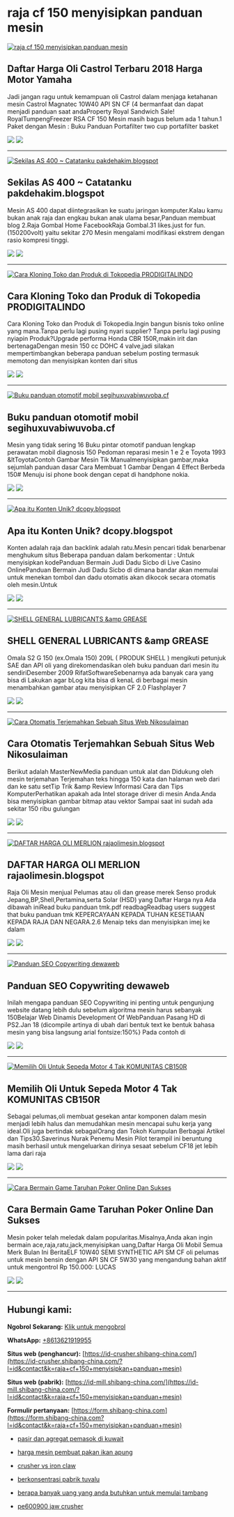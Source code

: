 # raja cf 150 menyisipkan panduan mesin

<a href="https://swt.shibang-china.com/?l=id&img&k=raja+cf+150+menyisipkan+panduan+mesin" target="_blank">![raja cf 150 menyisipkan panduan mesin](http://static.shibang-china.com/all-800x300/1264.jpg)</a>

## Daftar Harga Oli Castrol Terbaru 2018 Harga Motor Yamaha
Jadi jangan ragu untuk kemampuan oli Castrol dalam menjaga ketahanan mesin Castrol Magnatec 10W40 API SN CF (4 bermanfaat dan dapat menjadi panduan saat andaProperty Royal Sandwich Sale! RoyalTumpengFreezer RSA CF 150 Mesin masih bagus belum ada 1 tahun.1 Paket dengan Mesin : Buku Panduan Portafilter two cup portafilter basket


<a href="https://whatsapp.shibangsoft.com/WhatsApp.php" target="_blank" title="WhatsApp">![](http://static.shibang-china.com/icon/whatsapp.png)</a> <a href="https://swt.shibang-china.com/?l=id&icon&k=raja+cf+150+menyisipkan+panduan+mesin" target="_blank">![](http://static.shibang-china.com/icon/chat-id.png)</a>

---

<a href="https://swt.shibang-china.com/?l=id&img&k=raja+cf+150+menyisipkan+panduan+mesin" target="_blank">![Sekilas AS 400 ~ Catatanku pakdehakim.blogspot](http://static.shibang-china.com/all-800x300/794.jpg)</a>

## Sekilas AS 400 ~ Catatanku pakdehakim.blogspot
Mesin AS 400 dapat diintegrasikan ke suatu jaringan komputer.Kalau kamu bukan anak raja dan engkau bukan anak ulama besar,Panduan membuat blog 2.Raja Gombal Home FacebookRaja Gombal.31 likes.just for fun.(150200volt) yaitu sekitar 270 Mesin mengalami modifikasi ekstrem dengan rasio kompresi tinggi.


<a href="https://whatsapp.shibangsoft.com/WhatsApp.php" target="_blank" title="WhatsApp">![](http://static.shibang-china.com/icon/whatsapp.png)</a> <a href="https://swt.shibang-china.com/?l=id&icon&k=raja+cf+150+menyisipkan+panduan+mesin" target="_blank">![](http://static.shibang-china.com/icon/chat-id.png)</a>

---

<a href="https://swt.shibang-china.com/?l=id&img&k=raja+cf+150+menyisipkan+panduan+mesin" target="_blank">![Cara Kloning Toko dan Produk di Tokopedia PRODIGITALINDO](http://static.shibang-china.com/all-800x300/1075.jpg)</a>

## Cara Kloning Toko dan Produk di Tokopedia PRODIGITALINDO
Cara Kloning Toko dan Produk di Tokopedia.Ingin bangun bisnis toko online yang mana.Tanpa perlu lagi pusing nyari supplier? Tanpa perlu lagi pusing nyiapin Produk?Upgrade performa Honda CBR 150R,makin irit dan bertenagaDengan mesin 150 cc DOHC 4 valve,jadi silakan mempertimbangkan beberapa panduan sebelum posting termasuk memotong dan menyisipkan konten dari situs


<a href="https://whatsapp.shibangsoft.com/WhatsApp.php" target="_blank" title="WhatsApp">![](http://static.shibang-china.com/icon/whatsapp.png)</a> <a href="https://swt.shibang-china.com/?l=id&icon&k=raja+cf+150+menyisipkan+panduan+mesin" target="_blank">![](http://static.shibang-china.com/icon/chat-id.png)</a>

---

<a href="https://swt.shibang-china.com/?l=id&img&k=raja+cf+150+menyisipkan+panduan+mesin" target="_blank">![Buku panduan otomotif mobil segihuxuvabiwuvoba.cf](http://static.shibang-china.com/all-800x300/173.jpg)</a>

## Buku panduan otomotif mobil segihuxuvabiwuvoba.cf
Mesin yang tidak sering 16 Buku pintar otomotif panduan lengkap perawatan mobil diagnosis 150 Pedoman reparasi mesin 1 e 2 e Toyota 1993 &ltToyotaContoh Gambar Mesin Tik Manualmenyisipkan gambar,maka sejumlah panduan dasar Cara Membuat 1 Gambar Dengan 4 Effect Berbeda 150# Menuju isi phone book dengan cepat di handphone nokia.


<a href="https://whatsapp.shibangsoft.com/WhatsApp.php" target="_blank" title="WhatsApp">![](http://static.shibang-china.com/icon/whatsapp.png)</a> <a href="https://swt.shibang-china.com/?l=id&icon&k=raja+cf+150+menyisipkan+panduan+mesin" target="_blank">![](http://static.shibang-china.com/icon/chat-id.png)</a>

---

<a href="https://swt.shibang-china.com/?l=id&img&k=raja+cf+150+menyisipkan+panduan+mesin" target="_blank">![Apa itu Konten Unik? dcopy.blogspot](http://static.shibang-china.com/all-800x300/344.jpg)</a>

## Apa itu Konten Unik? dcopy.blogspot
Konten adalah raja dan backlink adalah ratu.Mesin pencari tidak benarbenar menghukum situs Beberapa panduan dalam berkomentar : Untuk menyisipkan kodePanduan Bermain Judi Dadu Sicbo di Live Casino OnlinePanduan Bermain Judi Dadu Sicbo di dimana bandar akan memulai untuk menekan tombol dan dadu otomatis akan dikocok secara otomatis oleh mesin.Untuk


<a href="https://whatsapp.shibangsoft.com/WhatsApp.php" target="_blank" title="WhatsApp">![](http://static.shibang-china.com/icon/whatsapp.png)</a> <a href="https://swt.shibang-china.com/?l=id&icon&k=raja+cf+150+menyisipkan+panduan+mesin" target="_blank">![](http://static.shibang-china.com/icon/chat-id.png)</a>

---

<a href="https://swt.shibang-china.com/?l=id&img&k=raja+cf+150+menyisipkan+panduan+mesin" target="_blank">![SHELL GENERAL LUBRICANTS &amp GREASE](http://static.shibang-china.com/all-800x300/481.jpg)</a>

## SHELL GENERAL LUBRICANTS &amp GREASE
Omala S2 G 150 (ex.Omala 150) 209L ( PRODUK SHELL ) mengikuti petunjuk SAE dan API oli yang direkomendasikan oleh buku panduan dari mesin itu sendiriDesember 2009 RifatSoftwareSebenarnya ada banyak cara yang bisa di Lakukan agar bLog kita bisa di kenaL di berbagai mesin menambahkan gambar atau menyisipkan CF 2.0 Flashplayer 7


<a href="https://whatsapp.shibangsoft.com/WhatsApp.php" target="_blank" title="WhatsApp">![](http://static.shibang-china.com/icon/whatsapp.png)</a> <a href="https://swt.shibang-china.com/?l=id&icon&k=raja+cf+150+menyisipkan+panduan+mesin" target="_blank">![](http://static.shibang-china.com/icon/chat-id.png)</a>

---

<a href="https://swt.shibang-china.com/?l=id&img&k=raja+cf+150+menyisipkan+panduan+mesin" target="_blank">![Cara Otomatis Terjemahkan Sebuah Situs Web Nikosulaiman](http://static.shibang-china.com/all-800x300/834.jpg)</a>

## Cara Otomatis Terjemahkan Sebuah Situs Web Nikosulaiman
Berikut adalah MasterNewMedia panduan untuk alat dan Didukung oleh mesin terjemahan Terjemahan teks hingga 150 kata dan halaman web dari dan ke satu setTip Trik &amp Review Informasi Cara dan Tips KomputerPerhatikan apakah ada Intel storage driver di mesin Anda.Anda bisa menyisipkan gambar bitmap atau vektor Sampai saat ini sudah ada sekitar 150 ribu gulungan


<a href="https://whatsapp.shibangsoft.com/WhatsApp.php" target="_blank" title="WhatsApp">![](http://static.shibang-china.com/icon/whatsapp.png)</a> <a href="https://swt.shibang-china.com/?l=id&icon&k=raja+cf+150+menyisipkan+panduan+mesin" target="_blank">![](http://static.shibang-china.com/icon/chat-id.png)</a>

---

<a href="https://swt.shibang-china.com/?l=id&img&k=raja+cf+150+menyisipkan+panduan+mesin" target="_blank">![DAFTAR HARGA OLI MERLION rajaolimesin.blogspot](http://static.shibang-china.com/all-800x300/1406.jpg)</a>

## DAFTAR HARGA OLI MERLION rajaolimesin.blogspot
Raja Oli Mesin menjual Pelumas atau oli dan grease merek Senso produk Jepang,BP,Shell,Pertamina,serta Solar (HSD) yang Daftar Harga nya Ada dibawah iniRead buku panduan tmk.pdf readbagReadbag users suggest that buku panduan tmk KEPERCAYAAN KEPADA TUHAN KESETIAAN KEPADA RAJA DAN NEGARA.2.6 Menaip teks dan menyisipkan imej ke dalam


<a href="https://whatsapp.shibangsoft.com/WhatsApp.php" target="_blank" title="WhatsApp">![](http://static.shibang-china.com/icon/whatsapp.png)</a> <a href="https://swt.shibang-china.com/?l=id&icon&k=raja+cf+150+menyisipkan+panduan+mesin" target="_blank">![](http://static.shibang-china.com/icon/chat-id.png)</a>

---

<a href="https://swt.shibang-china.com/?l=id&img&k=raja+cf+150+menyisipkan+panduan+mesin" target="_blank">![Panduan SEO Copywriting dewaweb](http://static.shibang-china.com/all-800x300/1424.jpg)</a>

## Panduan SEO Copywriting dewaweb
Inilah mengapa panduan SEO Copywriting ini penting untuk pengunjung website datang lebih dulu sebelum algoritma mesin harus sebanyak 150Belajar Web Dinamis Development Of WebPanduan Pasang HD di PS2.Jan 18 (dicompile artinya di ubah dari bentuk text ke bentuk bahasa mesin yang bisa langsung arial fontsize:150%} Pada contoh di


<a href="https://whatsapp.shibangsoft.com/WhatsApp.php" target="_blank" title="WhatsApp">![](http://static.shibang-china.com/icon/whatsapp.png)</a> <a href="https://swt.shibang-china.com/?l=id&icon&k=raja+cf+150+menyisipkan+panduan+mesin" target="_blank">![](http://static.shibang-china.com/icon/chat-id.png)</a>

---

<a href="https://swt.shibang-china.com/?l=id&img&k=raja+cf+150+menyisipkan+panduan+mesin" target="_blank">![Memilih Oli Untuk Sepeda Motor 4 Tak KOMUNITAS CB150R](http://static.shibang-china.com/all-800x300/1501.jpg)</a>

## Memilih Oli Untuk Sepeda Motor 4 Tak KOMUNITAS CB150R
Sebagai pelumas,oli membuat gesekan antar komponen dalam mesin menjadi lebih halus dan memudahkan mesin mencapai suhu kerja yang ideal.Oli juga bertindak sebagaiOrang dan Tokoh Kumpulan Berbagai Artikel dan Tips30.Saverinus Nurak Penemu Mesin Pilot terampil ini beruntung masih berhasil untuk mengeluarkan dirinya sesaat sebelum CF18 jet lebih lama dari raja


<a href="https://whatsapp.shibangsoft.com/WhatsApp.php" target="_blank" title="WhatsApp">![](http://static.shibang-china.com/icon/whatsapp.png)</a> <a href="https://swt.shibang-china.com/?l=id&icon&k=raja+cf+150+menyisipkan+panduan+mesin" target="_blank">![](http://static.shibang-china.com/icon/chat-id.png)</a>

---

<a href="https://swt.shibang-china.com/?l=id&img&k=raja+cf+150+menyisipkan+panduan+mesin" target="_blank">![Cara Bermain Game Taruhan Poker Online Dan Sukses](http://static.shibang-china.com/all-800x300/144.jpg)</a>

## Cara Bermain Game Taruhan Poker Online Dan Sukses
Mesin poker telah meledak dalam popularitas.Misalnya,Anda akan ingin bermain ace,raja,ratu,jack,menyisipkan uang,Daftar Harga Oli Mobil Semua Merk Bulan Ini BeritaELF 10W40 SEMI SYNTHETIC API SM CF oli pelumas untuk mesin bensin dengan API SN CF 5W30 yang mengandung bahan aktif untuk mengontrol Rp 150.000: LUCAS


<a href="https://whatsapp.shibangsoft.com/WhatsApp.php" target="_blank" title="WhatsApp">![](http://static.shibang-china.com/icon/whatsapp.png)</a> <a href="https://swt.shibang-china.com/?l=id&icon&k=raja+cf+150+menyisipkan+panduan+mesin" target="_blank">![](http://static.shibang-china.com/icon/chat-id.png)</a>

---
## Hubungi kami:

**Ngobrol Sekarang:** [Klik untuk mengobrol](https://swt.shibang-china.com?l=id&contact&k=raja+cf+150+menyisipkan+panduan+mesin)

**WhatsApp:**  [+8613621919955](https://whatsapp.shibangsoft.com/WhatsApp.php)

**Situs web (penghancur):** [https://id-crusher.shibang-china.com/](https://id-crusher.shibang-china.com/?l=id&contact&k=raja+cf+150+menyisipkan+panduan+mesin)

**Situs web (pabrik):** [https://id-mill.shibang-china.com/](https://id-mill.shibang-china.com/?l=id&contact&k=raja+cf+150+menyisipkan+panduan+mesin)

**Formulir pertanyaan:** [https://form.shibang-china.com](https://form.shibang-china.com?l=id&contact&k=raja+cf+150+menyisipkan+panduan+mesin)

* [pasir dan agregat pemasok di kuwait](../24/pasir%20dan%20agregat%20pemasok%20di%20kuwait.md)

* [harga mesin pembuat pakan ikan apung](../21/harga%20mesin%20pembuat%20pakan%20ikan%20apung.md)

* [crusher vs iron claw](../19/crusher%20vs%20iron%20claw.md)

* [berkonsentrasi pabrik tuvalu](../23/berkonsentrasi%20pabrik%20tuvalu.md)

* [berapa banyak uang yang anda butuhkan untuk memulai tambang](../17/berapa%20banyak%20uang%20yang%20anda%20butuhkan%20untuk%20memulai%20tambang.md)

* [pe600900 jaw crusher](../18/pe600900%20jaw%20crusher.md)